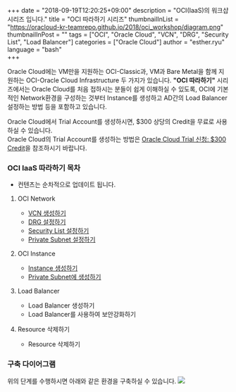 +++
date = "2018-09-19T12:20:25+09:00"
description = "OCI(IaaS)의 워크샵 시리즈 입니다."
title = "OCI 따라하기 시리즈"
thumbnailInList = "https://oracloud-kr-teamrepo.github.io/2018/oci_workshop/diagram.png"
thumbnailInPost = ""
tags = ["OCI", "Oracle Cloud", "VCN", "DRG", "Security List", "Load Balancer"]
categories = ["Oracle Cloud"]
author = "esther.ryu"
language = "bash"  
+++

Oracle Cloud에는 VM만을 지원하는 OCI-Classic과, VM과 Bare Metal을 함께 지원하는 OCI-Oracle Cloud Infrastructure 두 가지가 있습니다. 
**"OCI 따라하기"** 시리즈에서는 Oracle Cloud를 처음 접하시는 분들이 쉽게 이해하실 수 있도록, OCI에 기본적인 Network환경을 구성하는 것부터 Instance를 생성하고 AD간의 Load Balancer 설정하는 방법 등을 포함하고 있습니다.

Oracle Cloud에서 Trial Account를 생성하시면, $300 상당의 Credit을 무료로 사용하실 수 있습니다.<br>
Oracle Cloud의 Trial Account를 생성하는 방법은 [Oracle Cloud Trial 신청: $300 Credit](http://www.oracloud.kr/post/oracle_cloud_reg/)을 참조하시기 바랍니다.


### OCI IaaS 따라하기 목차 
* 컨텐츠는 순차적으로 업데이트 됩니다.

1. OCI Network 
	- [VCN 생성하기](../oci_workshop_1)
	- [DRG 설정하기](../oci_workshop_2)
	- [Security List 설정하기](../oci_workshop_3)
	- [Private Subnet 설정하기](../oci_workshop_4)

2. OCI Instance
	- [Instance 생성하기](../oci_workshop_5)
	- [Private Subnet에 생성하기](../oci_workshop_5)

3. Load Balancer
	- Load Balancer 생성하기
	- Load Balancer를 사용하여 보안강화하기

4. Resource 삭제하기
	- Resource 삭제하기

### 구축 다이어그램
위의 단계를 수행하시면 아래와 같은 환경을 구축하실 수 있습니다.
![](https://oracloud-kr-teamrepo.github.io/2018/oci_workshop/diagram.png)


